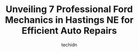 ---
layout: ampstory
image: https://images.unsplash.com/photo-1563059999-9bcd13ce672d?ixlib=rb-4.0.3&ixid=MnwxMjA3fDB8MHxwaG90by1wYWdlfHx8fGVufDB8fHx8&auto=format&fit=crop&w=640&h=853&q=80
author: techidn
featured: false
description: For top-quality automotive repairs and maintenance, visit the 7 best Ford Mechanic in Hastings NE, USA. Their reputation for excellence and their dedication to customer satisfaction make the
title: Unveiling 7 Professional Ford Mechanics in Hastings NE for Efficient Auto Repairs
cover:
   title: Unveiling 7 Professional Ford Mechanics in Hastings NE for Efficient Auto Repairs
   subtitle: Rickpate
   background: https://images.unsplash.com/photo-1563059999-9bcd13ce672d?ixlib=rb-4.0.3&ixid=MnwxMjA3fDB8MHxwaG90by1wYWdlfHx8fGVufDB8fHx8&auto=format&fit=crop&w=640&h=853&q=80

pages: 
 - layout: thirds
   top: <h1>#1 Eldons Automotive Repair & Peak Performance Shop</h1>
   bottom: "<p>I was told they were the best place and my experience was fabulous. Very professional and great at communicating and helping with all my questions! I feel the price was m</p>"
   background: https://www.knot35.com/toplist/wp-content/uploads/2023/06/best-ford-mechanic-1-in-hastings-ne-1685838428.jpeg
   backgroundblur: true
 - layout: thirds
   top: <h1>#2 Quick Lane Tire & Auto Center</h1>
   bottom: "<p>3005 Osborne Dr W, Hastings, NE 68901, United States</p>"
   background: https://www.knot35.com/toplist/wp-content/uploads/2023/06/best-ford-mechanic-2-in-hastings-ne-1685838429.jpeg
   cta:
      link: https://www.knot35.com/toplist/unveiling-7-professional-ford-mechanics-in-hastings-ne-for-efficient-auto-repairs/
      text: Unveiling 7 Professional Ford Mechanics in Hastings NE for Efficient Auto Repairs
 - layout: thirds
   top: <h1>#3 Pats Auto Repair & Towing</h1>
   bottom: "<p>305 S Denver Ave, Hastings, NE 68901, United States</p>"
   background: https://www.knot35.com/toplist/wp-content/uploads/2023/06/best-ford-mechanic-3-in-hastings-ne-1685838429.jpeg
   cta:
      link: https://www.knot35.com/toplist/unveiling-7-professional-ford-mechanics-in-hastings-ne-for-efficient-auto-repairs/
      text: Unveiling 7 Professional Ford Mechanics in Hastings NE for Efficient Auto Repairs
 - layout: thirds
   top: <h1>#4 Karnes Auto Repair</h1>
   bottom: "<p>623 E 2nd St, Hastings, NE 68901, United States</p>"
   background: https://images.unsplash.com/photo-1574169208507-84376144848b?ixlib=rb-4.0.3&ixid=MnwxMjA3fDB8MHxwaG90by1wYWdlfHx8fGVufDB8fHx8&auto=format&fit=crop&w=640&h=853&q=80
   cta:
      link: https://www.knot35.com/toplist/unveiling-7-professional-ford-mechanics-in-hastings-ne-for-efficient-auto-repairs/
      text: Unveiling 7 Professional Ford Mechanics in Hastings NE for Efficient Auto Repairs
 - layout: thirds
   top: <h1>#5 Ace Automotive Inc</h1>
   bottom: "<p>223 S Hastings Ave, Hastings, NE 68901, United States</p>"
   background: https://images.unsplash.com/photo-1510906594845-bc082582c8cc?ixlib=rb-4.0.3&ixid=MnwxMjA3fDB8MHxwaG90by1wYWdlfHx8fGVufDB8fHx8&auto=format&fit=crop&w=640&h=853&q=80
   cta:
      link: https://www.knot35.com/toplist/unveiling-7-professional-ford-mechanics-in-hastings-ne-for-efficient-auto-repairs/
      text: Unveiling 7 Professional Ford Mechanics in Hastings NE for Efficient Auto Repairs
 - layout: thirds
   top: <h1>#6 Connot Auto Care</h1>
   bottom: "<p>212 N Lexington Ave, Hastings, NE 68901, United States</p>"
   background: https://images.unsplash.com/photo-1567360425618-1594206637d2?ixlib=rb-4.0.3&ixid=MnwxMjA3fDB8MHxwaG90by1wYWdlfHx8fGVufDB8fHx8&auto=format&fit=crop&w=640&h=853&q=80
   cta:
      link: https://www.knot35.com/toplist/unveiling-7-professional-ford-mechanics-in-hastings-ne-for-efficient-auto-repairs/
      text: Unveiling 7 Professional Ford Mechanics in Hastings NE for Efficient Auto Repairs
 - layout: thirds
   top: <h1>#7 Sealey Body Shop Inc.</h1>
   bottom: "<p>201 S Hastings Ave, Hastings, NE 68901, United States</p>"
   background: https://images.unsplash.com/photo-1620421680010-0766ff230392?ixlib=rb-4.0.3&ixid=MnwxMjA3fDB8MHxwaG90by1wYWdlfHx8fGVufDB8fHx8&auto=format&fit=crop&w=640&h=853&q=80
   cta:
      link: https://www.knot35.com/toplist/unveiling-7-professional-ford-mechanics-in-hastings-ne-for-efficient-auto-repairs/
      text: Unveiling 7 Professional Ford Mechanics in Hastings NE for Efficient Auto Repairs
 - layout: thirds
   middle: Continue reading...
   background: https://images.unsplash.com/photo-1524169358666-79f22534bc6e?ixlib=rb-4.0.3&ixid=MnwxMjA3fDB8MHxwaG90by1wYWdlfHx8fGVufDB8fHx8&auto=format&fit=crop&w=640&h=853&q=80
   cta:
      link: https://www.knot35.com/toplist/unveiling-7-professional-ford-mechanics-in-hastings-ne-for-efficient-auto-repairs/
      text: Unveiling 7 Professional Ford Mechanics in Hastings NE for Efficient Auto Repairs
      
---
